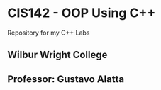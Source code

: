 # CIS142 - OOP Using C++
Repository for my C++ Labs
## Wilbur Wright College
## Professor: Gustavo Alatta
